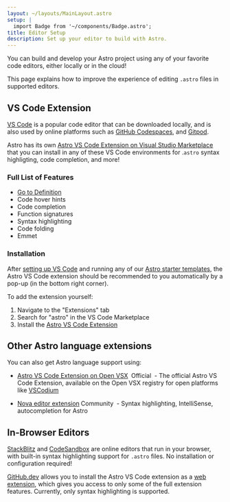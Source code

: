 ```yaml
---
layout: ~/layouts/MainLayout.astro
setup: |
  import Badge from '~/components/Badge.astro';
title: Editor Setup
description: Set up your editor to build with Astro.
---
```

You can build and develop your Astro project using any of your favorite code editors, either locally or in the cloud!

This page explains how to improve the experience of editing `.astro` files in supported editors.

## VS Code Extension

[VS Code](https://code.visualstudio.com) is a popular code editor that can be downloaded locally, and is also used by online platforms such as [GitHub Codespaces](https://github.com/features/codespaces), and [Gitpod](https://gitpod.io). 

Astro has its own [Astro VS Code Extension on Visual Studio Marketplace](https://marketplace.visualstudio.com/items?itemName=astro-build.astro-vscode) that you can install in any of these VS Code environments for .`astro` syntax highligting, code completion, and more!

### Full List of Features
- [Go to Definition](https://code.visualstudio.com/docs/editor/editingevolved#_go-to-definition)
- Code hover hints 
- Code completion
- Function signatures
- Syntax highlighting
- Code folding
- Emmet

### Installation


After [setting up VS Code](https://code.visualstudio.com/Docs/setup/setup-overview) and running any of our [Astro starter templates](https://github.com/withastro/astro/tree/main/examples), the Astro VS Code extension should be recommended to you automatically by a pop-up (in the bottom right corner).

To add the extension yourself:

1. Navigate to the "Extensions" tab
2. Search for "astro" in the VS Code Marketplace
3. Install the [Astro VS Code Extension](https://marketplace.visualstudio.com/items?itemName=astro-build.astro-vscode)

## Other Astro language extensions

You can also get Astro language support using:

- [Astro VS Code Extension on Open VSX](https://open-vsx.org/extension/astro-build/astro-vscode) <span style="margin: 0.25em;"><Badge variant="accent">Official</Badge></span> - The official Astro VS Code Extension, available on the Open VSX registry for open platforms like [VSCodium](https://vscodium.com/)

- [Nova editor extension](https://extensions.panic.com/extensions/sciencefidelity/sciencefidelity.astro/)<span style="margin: 0.25em;"><Badge variant="neutral">Community</Badge></span> - Syntax highlighting, IntelliSense, autocompletion for Astro

## In-Browser Editors

[StackBlitz](https://stackblitz.com) and [CodeSandbox](https://codesandbox.io) are online editors that run in your browser, with built-in syntax highlighting support for `.astro` files. No installation or configuration required!

[GitHub.dev](https://github.dev) allows you to install the Astro VS Code extension as a [web extension](https://code.visualstudio.com/api/extension-guides/web-extensions), which gives you access to only some of the full extension features. Currently, only syntax highlighting is supported.